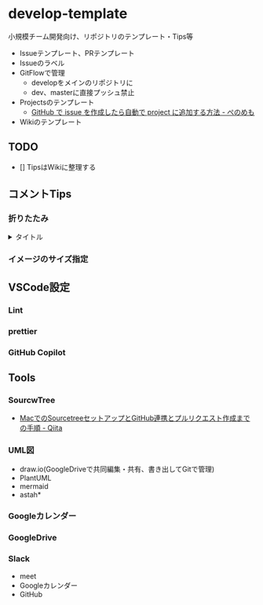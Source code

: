# develop-template
小規模チーム開発向け、リポジトリのテンプレート・Tips等

- Issueテンプレート、PRテンプレート
- Issueのラベル
- GitFlowで管理
  - developをメインのリポジトリに
  - dev、masterに直接プッシュ禁止
- Projectsのテンプレート
  - [GitHub で issue を作成したら自動で project に追加する方法 \- ぺのめも](https://peno022.hatenablog.com/entry/add-issues-to-github-project)
- Wikiのテンプレート

## TODO

- [] TipsはWikiに整理する

## コメントTips

### 折りたたみ
<details>
<summary>タイトル</summary>
<pre>
<code>
内容
内容
内容
</code>
</pre>
</details>

### イメージのサイズ指定

## VSCode設定

### Lint
### prettier
### GitHub Copilot

## Tools
### SourcwTree
- [MacでのSourcetreeセットアップとGitHub連携とプルリクエスト作成までの手順 \- Qiita](https://qiita.com/suzutatsu/items/817f58cfb6e69f56d134)
### UML図
- draw.io(GoogleDriveで共同編集・共有、書き出してGitで管理)
- PlantUML
- mermaid
- astah*
### Googleカレンダー
### GoogleDrive
### Slack
- meet
- Googleカレンダー
- GitHub
